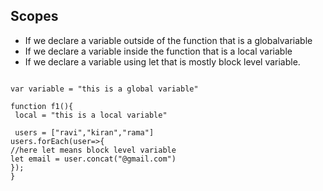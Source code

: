 ## Scopes
- If we declare a variable outside of the function that is a globalvariable
- If we declare a variable inside the function that is a local variable
- If we declare a variable using let that is mostly block level variable.

```

var variable = "this is a global variable"

function f1(){
 local = "this is a local variable"

 users = ["ravi","kiran","rama"]
users.forEach(user=>{
//here let means block level variable
let email = user.concat("@gmail.com")
});
}
```
